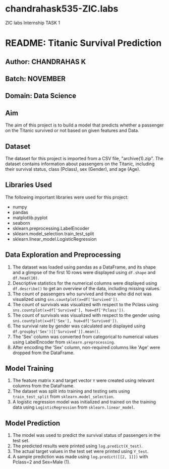 # chandrahask535-ZIC.labs
ZIC labs Internship TASK 1
# README: Titanic Survival Prediction

## Author: CHANDRAHAS K

## Batch: NOVEMBER

## Domain: Data Science

## Aim

The aim of this project is to build a model that predicts whether a passenger on the Titanic survived or not based on given features and Data.

## Dataset

The dataset for this project is imported from a CSV file, "archive(1).zip". The dataset contains information about passengers on the Titanic, including their survival status, class (Pclass), sex (Gender), and age (Age).

## Libraries Used

The following important libraries were used for this project:

- numpy
- pandas
- matplotlib.pyplot
- seaborn
- sklearn.preprocessing.LabelEncoder
- sklearn.model_selection.train_test_split
- sklearn.linear_model.LogisticRegression

## Data Exploration and Preprocessing

1. The dataset was loaded using pandas as a DataFrame, and its shape and a glimpse of the first 10 rows were displayed using `df.shape` and `df.head(10)`.
2. Descriptive statistics for the numerical columns were displayed using `df.describe()` to get an overview of the data, including missing values.
3. The count of passengers who survived and those who did not was visualized using `sns.countplot(x=df['Survived'])`.
4. The count of survivals was visualized with respect to the Pclass using `sns.countplot(x=df['Survived'], hue=df['Pclass'])`.
5. The count of survivals was visualized with respect to the gender using `sns.countplot(x=df['Sex'], hue=df['Survived'])`.
6. The survival rate by gender was calculated and displayed using `df.groupby('Sex')[['Survived']].mean()`.
7. The 'Sex' column was converted from categorical to numerical values using LabelEncoder from `sklearn.preprocessing`.
8. After encoding the 'Sex' column, non-required columns like 'Age' were dropped from the DataFrame.

## Model Training

1. The feature matrix `X` and target vector `Y` were created using relevant columns from the DataFrame.
2. The dataset was split into training and testing sets using `train_test_split` from `sklearn.model_selection`.
3. A logistic regression model was initialized and trained on the training data using `LogisticRegression` from `sklearn.linear_model`.

## Model Prediction

1. The model was used to predict the survival status of passengers in the test set.
2. The predicted results were printed using `log.predict(X_test)`.
3. The actual target values in the test set were printed using `Y_test`.
4. A sample prediction was made using `log.predict([[2, 1]])` with Pclass=2 and Sex=Male (1).
